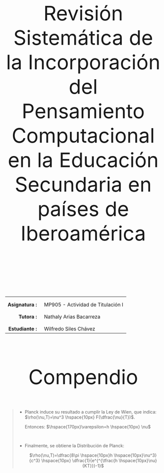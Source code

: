 <body>

<p style="padding-top:50px"></p>
<p align=center style="font-size:65px;">Revisión Sistemática de la Incorporación del Pensamiento Computacional en la Educación Secundaria en países de Iberoamérica<p>
<p align=center style="font-size:45px;"><br></p>
<table width=100%>
  <tr>
    <td width=30% style="text-align:right;vertical-align:top;padding-top:15px;padding-right:15px"><strong>Asignatura :</strong></td>
    <td width=77% style="vertical-align:top;padding-top:15px">MP905 - Actividad de Titulación I</td>
  </tr>
  <tr>
    <td width=30% style="text-align:right;vertical-align:top;padding-top:15px;padding-right:15px"><strong>Tutora :</strong></td>
    <td width=77% style="vertical-align:top;padding-top:15px">Nathaly Arias Bacarreza</td>
  </tr>
  <tr>
    <td width=30% style="text-align:right;vertical-align:top;padding-top:15px;padding-right:15px"><strong>Estudiante :</strong></td>
    <td width=77% style="vertical-align:top;padding-top:15px">Wilfredo Siles Chávez</td>
  </tr>
</table>
<p style="padding-top:20px"></p>
<p align=center style="font-size:65px;">Compendio</p>
<blockquote>
<ul>
<li style="list-style-type:disc;padding-top:0px">Planck induce su resultado a <strong1>cumplir la Ley de Wien</strong1>, que indica: $\rho(\nu,T)=\nu^3 \hspace{10px} F(\dfrac{\nu}{T})$.</li>
<p>Entonces: $\hspace{170px}\varepsilon=h \hspace{10px} \nu$</p>
<li style="list-style-type:disc;padding-top:30px">Finalmente, se obtiene la <strong1>Distribución de Planck</strong1>:</li>
<p align=center>$\rho(\nu,T)=\dfrac{8\pi \hspace{10px}h \hspace{10px}\nu^3}{c^3} \hspace{10px} \dfrac{1}{e^{^{\tfrac{h \hspace{10px}\nu}{KT}}}-1}$</p>
</ul>
</blockquote>

</body>
